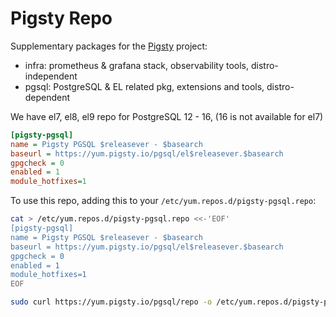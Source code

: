 # Pigsty Repo

Supplementary packages for the [Pigsty](https://github.com/Vonng/pigsty) project:

- infra: prometheus & grafana stack, observability tools, distro-independent
- pgsql: PostgreSQL & EL related pkg, extensions and tools, distro-dependent

We have el7, el8, el9 repo for PostgreSQL 12 - 16, (16 is not available for el7)


```ini
[pigsty-pgsql]
name = Pigsty PGSQL $releasever - $basearch
baseurl = https://yum.pigsty.io/pgsql/el$releasever.$basearch
gpgcheck = 0
enabled = 1
module_hotfixes=1
```

To use this repo, adding this to your `/etc/yum.repos.d/pigsty-pgsql.repo`:

```bash
cat > /etc/yum.repos.d/pigsty-pgsql.repo <<-'EOF'
[pigsty-pgsql]
name = Pigsty PGSQL $releasever - $basearch
baseurl = https://yum.pigsty.io/pgsql/el$releasever.$basearch
gpgcheck = 0
enabled = 1
module_hotfixes=1
EOF
```

```bash
sudo curl https://yum.pigsty.io/pgsql/repo -o /etc/yum.repos.d/pigsty-pgsql.repo
```
